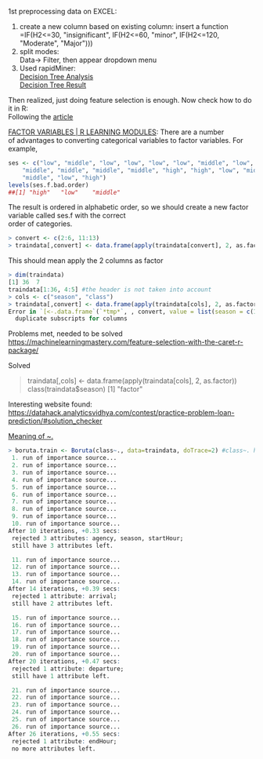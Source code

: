 1st preprocessing data on EXCEL:  
1. create a new column based on existing column: insert a function  
=IF(H2<=30, "insignificant", IF(H2<=60, "minor", IF(H2<=120, "Moderate", "Major")))  
2. split modes:  
Data-> Filter, then appear dropdown menu
3. Used rapidMiner:  
[Decision Tree Analysis](http://i.imgur.com/QrYPDLk.png)    
[Decision Tree Result](http://i.imgur.com/42tOnNy.png)  

Then realized, just doing feature selection is enough. Now check how to do it in R:  
Following the [article](https://www.analyticsvidhya.com/blog/2016/03/select-important-variables-boruta-package/)  

[FACTOR VARIABLES | R LEARNING MODULES](https://stats.idre.ucla.edu/r/modules/factor-variables/): There are a number  
of advantages to converting categorical variables to factor variables. For example,  
```r
ses <- c("low", "middle", "low", "low", "low", "low", "middle", "low", "middle",
    "middle", "middle", "middle", "middle", "high", "high", "low", "middle",
    "middle", "low", "high")    
levels(ses.f.bad.order)  
##[1] "high"   "low"    "middle"
```

The result is ordered in alphabetic order, so we should create a new factor variable called ses.f with the correct   
order of categories.  

```r
> convert <- c(2:6, 11:13)
> traindata[,convert] <- data.frame(apply(traindata[convert], 2, as.factor))
```
This should mean apply the 2 columns as factor  
```r
> dim(traindata)
[1] 36  7
traindata[1:36, 4:5] #the header is not taken into account  
> cols <- c("season", "class")
> traindata[,convert] <- data.frame(apply(traindata[cols], 2, as.factor))
Error in `[<-.data.frame`(`*tmp*`, , convert, value = list(season = c(1L,  : 
  duplicate subscripts for columns
```    
Problems met, needed to be solved  
https://machinelearningmastery.com/feature-selection-with-the-caret-r-package/  

Solved  
> traindata[,cols] <- data.frame(apply(traindata[cols], 2, as.factor))
> class(traindata$season)
[1] "factor"  

Interesting website found:  
https://datahack.analyticsvidhya.com/contest/practice-problem-loan-prediction/#solution_checker     

[Meaning of ~.](https://stackoverflow.com/questions/14976331/use-of-tilde-in-r-programming-language)  

```r  
> boruta.train <- Boruta(class~., data=traindata, doTrace=2) #class~. here should mean class depends on all other attributes  
 1. run of importance source...
 2. run of importance source...
 3. run of importance source...
 4. run of importance source...
 5. run of importance source...
 6. run of importance source...
 7. run of importance source...
 8. run of importance source...
 9. run of importance source...
 10. run of importance source...
After 10 iterations, +0.33 secs: 
 rejected 3 attributes: agency, season, startHour;
 still have 3 attributes left.

 11. run of importance source...
 12. run of importance source...
 13. run of importance source...
 14. run of importance source...
After 14 iterations, +0.39 secs: 
 rejected 1 attribute: arrival;
 still have 2 attributes left.

 15. run of importance source...
 16. run of importance source...
 17. run of importance source...
 18. run of importance source...
 19. run of importance source...
 20. run of importance source...
After 20 iterations, +0.47 secs: 
 rejected 1 attribute: departure;
 still have 1 attribute left.

 21. run of importance source...
 22. run of importance source...
 23. run of importance source...
 24. run of importance source...
 25. run of importance source...
 26. run of importance source...
After 26 iterations, +0.55 secs: 
 rejected 1 attribute: endHour;
 no more attributes left.
```
